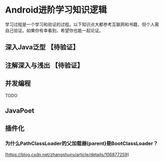 # Android进阶学习知识逻辑

学习过程是一个学习和验证的过程。以下知识点大都参考互联网和书籍，但个人需自己验证。如果你有幸看到，希望你也能一起论证。

## 深入Java泛型 【待验证】
## 注解深入与浅出 【待验证】

## 并发编程

TODO 
## JavaPoet

## 插件化

### 为什么PathClassLoader的父加载器(parent)是BootClassLoader？
[https://blog.csdn.net/zhangshuny/article/details/106877259]

